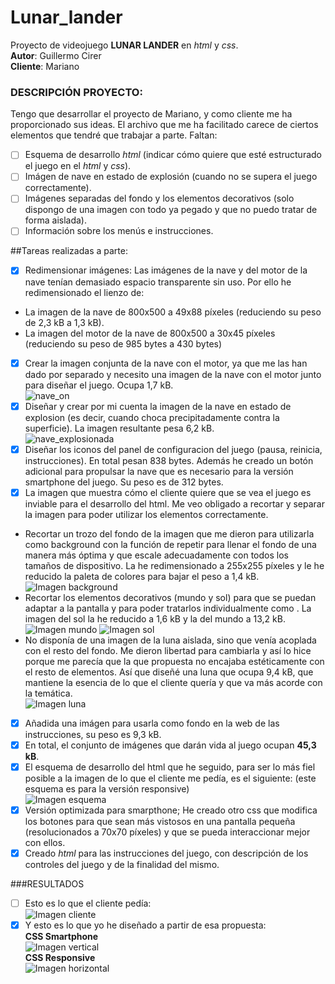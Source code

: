 # Lunar_lander
Proyecto de videojuego **LUNAR LANDER** en _html_ y _css_.   
__Autor__: Guillermo Cirer  
__Cliente__: Mariano

### DESCRIPCIÓN PROYECTO:  
Tengo que desarrollar el proyecto de Mariano, y como cliente me ha proporcionado sus ideas. El archivo que me ha facilitado carece de ciertos elementos que tendré que trabajar a parte. Faltan:  
- [ ] Esquema de desarrollo _html_ (indicar cómo quiere que esté estructurado el juego en el _html_ y _css_).
- [ ] Imágen de nave en estado de explosión (cuando no se supera el juego correctamente).
- [ ] Imágenes separadas del fondo y los elementos decorativos (solo dispongo de una imagen con todo ya pegado y que no puedo tratar de forma aislada).
- [ ] Información sobre los menús e instrucciones.

##Tareas realizadas a parte:
- [x] Redimensionar imágenes: Las imágenes de la nave y del motor de la nave tenían demasiado espacio transparente sin uso. Por ello he redimensionado el lienzo de:
 * La imagen de la nave de 800x500 a  49x88 píxeles (reduciendo su peso de 2,3 kB a 1,3 kB).
 * La imagen del motor de la nave de 800x500 a 30x45 píxeles (reduciendo su peso de 985 bytes a 430 bytes)
- [x] Crear la imagen conjunta de la nave con el motor, ya que me las han dado por separado y necesito una imagen de la nave con el motor junto para diseñar el juego. Ocupa 1,7 kB.  
![nave_on](https://github.com/guilleCM/Lunar_lander/blob/master/img/nave_on.png)  
- [x] Diseñar y crear por mi cuenta la imagen de la nave en estado de explosion (es decir, cuando choca precipitadamente contra la superficie). La imagen resultante pesa 6,2 kB.  
![nave_explosionada](https://github.com/guilleCM/Lunar_lander/blob/master/img/nave_rota.png)  
- [x] Diseñar los iconos del panel de configuracion del juego (pausa, reinicia, instrucciones). En total pesan 838 bytes. Además he creado un botón adicional para propulsar la nave que es necesario para la versión smartphone del juego. Su peso es de 312 bytes.
- [x] La imagen que muestra cómo el cliente quiere que se vea el juego es inviable para el desarrollo del html. Me veo obligado a recortar y separar la imagen para poder utilizar los elementos correctamente.
 * Recortar un trozo del fondo de la imagen que me dieron para utilizarla como background con la función de repetir para llenar el fondo de una manera más óptima y que escale adecuadamente con todos los tamaños de dispositivo. La he redimensionado a 255x255 píxeles y le he reducido la paleta de colores para bajar el peso a 1,4 kB.  
 ![Imagen background](https://github.com/guilleCM/Lunar_lander/blob/master/img/fondo.png) 
 * Recortar los elementos decorativos (mundo y sol) para que se puedan adaptar a la pantalla y para poder tratarlos individualmente como <divs>. La imagen del sol la he reducido a 1,6 kB y la del mundo a 13,2 kB.  
 ![Imagen mundo](https://github.com/guilleCM/Lunar_lander/blob/master/img/mundo.png)
 ![Imagen sol](https://github.com/guilleCM/Lunar_lander/blob/master/img/sol.png)
 * No disponía de una imagen de la luna aislada, sino que venía acoplada con el resto del fondo. Me dieron libertad para cambiarla y así lo hice porque me parecía que la que propuesta no encajaba estéticamente con el resto de elementos. Así que diseñé una luna que ocupa 9,4 kB, que mantiene la esencia de lo que el cliente quería y que va más acorde con la temática.  
![Imagen luna](https://github.com/guilleCM/Lunar_lander/blob/master/img/luna.png) 
- [x] Añadida una imágen para usarla como fondo en la web de las instrucciones, su peso es 9,3 kB.
- [x] En total, el conjunto de imágenes que darán vida al juego ocupan **45,3 kB**. 
- [x] El esquema de desarrollo del html que he seguido, para ser lo más fiel posible a la imagen de lo que el cliente me pedía, es el siguiente: (este esquema es para la versión responsive)  
![Imagen esquema](https://raw.githubusercontent.com/guilleCM/Lunar_lander/master/img/esquema.jpeg)   
- [x] Versión optimizada para smarpthone; He creado otro css que modifica los botones para que sean más vistosos en una pantalla pequeña (resolucionados a 70x70 píxeles) y que se pueda interaccionar mejor con ellos.
- [x] Creado *html* para las instrucciones del juego, con descripción de los controles del juego y de la finalidad del mismo.

###RESULTADOS
- [ ] Esto es lo que el cliente pedía:  
![Imagen cliente](https://github.com/guilleCM/Lunar_lander/blob/master/imagenes_cliente/propuesta_cliente.jpg)  
- [x] Y esto es lo que yo he diseñado a partir de esa propuesta:   
**CSS Smartphone**  
![Imagen vertical](https://github.com/guilleCM/Lunar_lander/blob/master/img/vertical.jpg)  
**CSS Responsive**  
![Imagen horizontal](https://github.com/guilleCM/Lunar_lander/blob/master/img/horizontal.jpg)  
